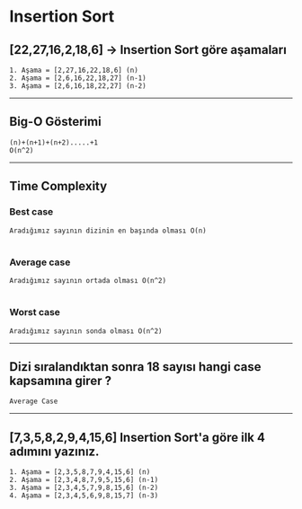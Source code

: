 # Insertion Sort 
  ## [22,27,16,2,18,6] -> Insertion Sort göre aşamaları
    1. Aşama = [2,27,16,22,18,6] (n)
    2. Aşama = [2,6,16,22,18,27] (n-1)
    3. Aşama = [2,6,16,18,22,27] (n-2)

***
## Big-O Gösterimi
    (n)+(n+1)+(n+2).....+1
    O(n^2)

***
## Time Complexity
### Best case
    Aradığımız sayının dizinin en başında olması O(n)
#
### Average case
    Aradığımız sayının ortada olması O(n^2)
#
### Worst case 
    Aradığımız sayının sonda olması O(n^2)

***
## Dizi sıralandıktan sonra 18 sayısı hangi case kapsamına girer ? 
    Average Case

***
## [7,3,5,8,2,9,4,15,6] Insertion Sort'a göre ilk 4 adımını yazınız.

    1. Aşama = [2,3,5,8,7,9,4,15,6] (n)
    2. Aşama = [2,3,4,8,7,9,5,15,6] (n-1)
    3. Aşama = [2,3,4,5,7,9,8,15,6] (n-2)
    4. Aşama = [2,3,4,5,6,9,8,15,7] (n-3)

